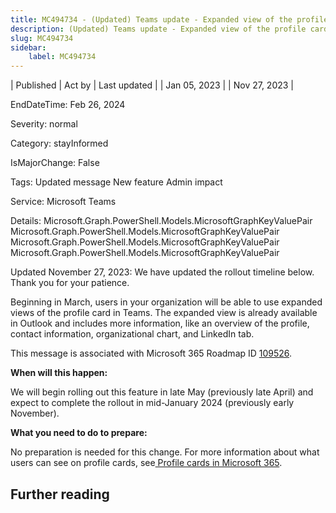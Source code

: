 ```yaml
---
title: MC494734 - (Updated) Teams update - Expanded view of the profile card in Teams
description: (Updated) Teams update - Expanded view of the profile card in Teams
slug: MC494734
sidebar:
    label: MC494734
---
```


| Published | Act by | Last updated |
| Jan 05, 2023 |  | Nov 27, 2023 |

EndDateTime: Feb 26, 2024

Severity: normal

Category: stayInformed

IsMajorChange: False

Tags: Updated message New feature Admin impact

Service: Microsoft Teams

Details: Microsoft.Graph.PowerShell.Models.MicrosoftGraphKeyValuePair Microsoft.Graph.PowerShell.Models.MicrosoftGraphKeyValuePair Microsoft.Graph.PowerShell.Models.MicrosoftGraphKeyValuePair Microsoft.Graph.PowerShell.Models.MicrosoftGraphKeyValuePair

<p style="">Updated November 27, 2023: We have updated the rollout timeline below. Thank you for your patience.</p><p style="">Beginning in March, users in your organization will be able to use expanded views of the profile card in Teams. The expanded view is already available in Outlook and includes more information, like an overview of the profile, contact information, organizational chart, and LinkedIn tab.&nbsp;<br></p><p>This message is associated with Microsoft 365 Roadmap ID <a href="https://www.microsoft.com/microsoft-365/roadmap?filters=&amp;searchterms=109526" target="_blank">109526</a>. &nbsp;</p><p><b>When will this happen:</b></p><p>We will begin rolling out this feature in late May (previously late April) and expect to complete the rollout in mid-January 2024 (previously early November).</p><p><b>What you need to do to prepare:</b></p><p>No preparation is needed for this change. For more information about what users can see on profile cards, see<a href="https://support.microsoft.com/en-us/office/profile-cards-in-microsoft-365-e80f931f-5fc4-4a59-ba6e-c1e35a85b501" target="_blank"> Profile cards in Microsoft 365</a>.&nbsp;</p>

## Further reading
